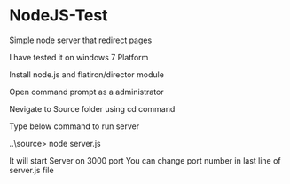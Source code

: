 NodeJS-Test
===========

Simple node server that redirect pages

I have tested it on windows 7 Platform

Install node.js and flatiron/director module 

Open command prompt as a administrator

Nevigate to Source folder using cd command

Type below command to run server 

..\source> node server.js

It will start Server on 3000 port 
You can change port number in last line of server.js file 


